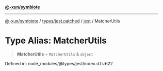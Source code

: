 [**@-xun/symbiote**](../../../../../README.md)

***

[@-xun/symbiote](../../../../../README.md) / [types/jest.patched](../../../README.md) / [jest](../README.md) / MatcherUtils

# Type Alias: MatcherUtils

> **MatcherUtils** = `MatcherUtils` & `object`

Defined in: node\_modules/@types/jest/index.d.ts:622
